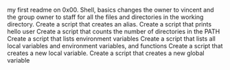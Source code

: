 my first readme on 0x00. Shell, basics
 changes the owner to vincent and the group owner to staff for all the files and directories in the working directory.
Create a script that creates an alias.
Create a script that prints hello user
Create a script that counts the number of directories in the PATH
Create a script that lists environment variables
Create a script that lists all local variables and environment variables, and functions
Create a script that creates a new local variable.
Create a script that creates a new global variable 
